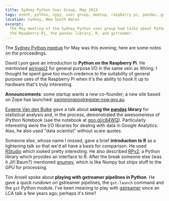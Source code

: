 ```yaml
---
title: Sydney Python User Group, May 2013
tags: event, python, sypy, user group, meetup, raspberry pi, pandas, gstreamer
location: Sydney, New South Wales
excerpt: 
  The May meeting of the Sydney Python user group had talks about Python on
  the Raspberry-Pi, the pandas library, R, and gstreamer.
---
```


The [Sydney Python meetup](http://www.meetup.com/sydneypython/) for May was
this evening; here are some notes on the proceedings.

David Lyon gave an introduction to **Python on the Raspberry Pi**. He
mentioned [wiringpi2](https://pypi.python.org/pypi/wiringpi2) for general
purpose I/O in the same vein as Wiring. I thought he spent gave too much
credence to the suitability of general purpose uses of the Raspberry Pi when
it's the ability to hook it up to hardware that's truly interesting.

**Announcements**: some startup wants a new co-founder; a new site based on
Zope has launched: [swimmingpoolregister.nsw.gov.au][spr].

[spr]: http://www.swimmingpoolregister.nsw.gov.au

[Eugene Van den Bulke](http://www.3kwa.com) gave a talk about **using the
[pandas](https://pypi.python.org/pypi/pandas) library** for statistical
analysis and, in the process, demonstrated the awesomeness of iPython Notebook
(see the notebook at [goo.gl/c84WQ](http://goo.gl/c84WQ)). Particularly
interesting were the I/O libraries for dealing with data in Google Analytics.
Alas, he also used "data scientist" without scare quotes.

Someone else, whose name I missed, gave a brief **introduction to R** as a
lightening talk so that we'd all have a basis for comparison. He used
[RStudio](http://www.rstudio.com) which looked pretty interesting. He also
described [RPy2](https://pypi.python.org/pypi/rpy2), a Python library which
provides an interface to R. After the break someone else (was it Jiří Baum?)
mentioned [gnumpy](https://pypi.python.org/pypi/gnumpy), which is like Numpy
but ships stuff to the GPU for processing.

Tim Ansell spoke about **playing with gstreamer pipelines in Python**. He gave
a quick rundown on gstreamer pipelines, the `gst-launch` command and the `gst`
Python module. I've been meaning to play with [gstreamer][] since an LCA talk
a few years ago; perhaps it's time?

[gstreamer]: http://gstreamer.freedesktop.org
